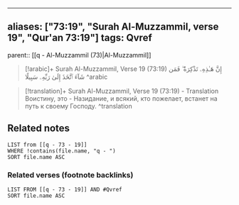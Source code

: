 
---
aliases: ["73:19", "Surah Al-Muzzammil, verse 19", "Qur'an 73:19"]
tags: Qvref
---

parent:: [[q - Al-Muzzammil (73)|Al-Muzzammil]]

> [!arabic]+ Surah Al-Muzzammil, Verse 19 (73:19)
> <span class="quran-arabic">إِنَّ هَـٰذِهِۦ تَذْكِرَةٌ ۖ فَمَن شَآءَ ٱتَّخَذَ إِلَىٰ رَبِّهِۦ سَبِيلًا</span>
^arabic

> [!translation]+ Surah Al-Muzzammil, Verse 19 (73:19) - Translation
> Воистину, это - Назидание, и всякий, кто пожелает, встанет на путь к своему Господу.
^translation



## Related notes
```dataview
LIST from [[q - 73 - 19]]
WHERE !contains(file.name, "q - ")
SORT file.name ASC
```

### Related verses (footnote backlinks)
```dataview
LIST FROM [[q - 73 - 19]] AND #Qvref
SORT file.name ASC
```

